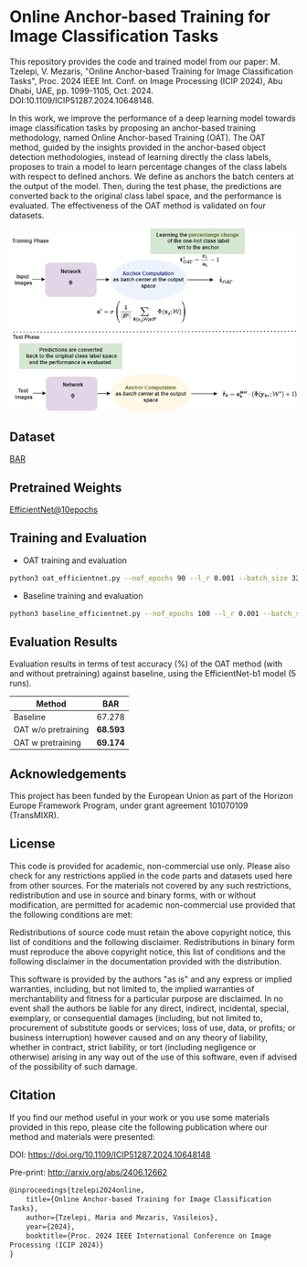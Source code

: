 # Online Anchor-based Training for Image Classification Tasks
This repository provides the code and trained model from our paper: M. Tzelepi, V. Mezaris, "Online Anchor-based Training for Image Classification Tasks", Proc. 2024 IEEE Int. Conf. on Image Processing (ICIP 2024), Abu Dhabi, UAE, pp. 1099-1105, Oct. 2024. DOI:10.1109/ICIP51287.2024.10648148.

In this work, we improve the performance of a deep learning model towards image classification tasks by proposing an anchor-based training methodology, named Online Anchor-based Training (OAT). The OAT method, guided by the insights provided in the anchor-based object detection methodologies, instead of learning directly the class labels, proposes to train a model to learn percentage changes of the class labels with respect to defined anchors. We define as anchors the batch centers at the output of the model. Then, during the test phase, the predictions are converted back to the original class label space, and the performance is evaluated. The effectiveness of the OAT method is validated on four datasets.

![OAT](OAT.png)


## Dataset

[BAR](https://github.com/alinlab/BAR)

## Pretrained Weights

[EfficientNet@10epochs](https://drive.google.com/drive/folders/1gjJSriJWlEnxpttBKiuQbZDJKVqESVYu?usp=sharing)

## Training and Evaluation
- OAT training and evaluation
```bash
python3 oat_efficientnet.py --nof_epochs 90 --l_r 0.001 --batch_size 32 --nof_classes 6 --pretrained True --weights_path /path/to/efficient10.pth
```

- Baseline training and evaluation
```bash
python3 baseline_efficientnet.py --nof_epochs 100 --l_r 0.001 --batch_size 32 --nof_classes 6
```

## Evaluation Results
Evaluation results in terms of test accuracy (%) of the OAT method (with and without pretraining) against baseline, using the EfficientNet-b1 model (5 runs).

| Method | BAR | 
| -------------| ------------- |
| Baseline  |  67.278 |
| OAT w/o pretraining |  **68.593**  | 
| OAT w pretraining |  **69.174**  | 


## Acknowledgements
This project has been funded by the European Union as part of the Horizon Europe Framework Program, under grant agreement 101070109 (TransMIXR).

## License
This code is provided for academic, non-commercial use only. Please also check for any restrictions applied in the code parts and datasets used here from other sources. For the materials not covered by any such restrictions, redistribution and use in source and binary forms, with or without modification, are permitted for academic non-commercial use provided that the following conditions are met:

Redistributions of source code must retain the above copyright notice, this list of conditions and the following disclaimer. Redistributions in binary form must reproduce the above copyright notice, this list of conditions and the following disclaimer in the documentation provided with the distribution. 

This software is provided by the authors "as is" and any express or implied warranties, including, but not limited to, the implied warranties of merchantability and fitness for a particular purpose are disclaimed. In no event shall the authors be liable for any direct, indirect, incidental, special, exemplary, or consequential damages (including, but not limited to, procurement of substitute goods or services; loss of use, data, or profits; or business interruption) however caused and on any theory of liability, whether in contract, strict liability, or tort (including negligence or otherwise) arising in any way out of the use of this software, even if advised of the possibility of such damage.


## Citation
If you find our method useful in your work or you use some materials provided in this repo, please cite the following publication where our method and materials were presented: 

DOI: https://doi.org/10.1109/ICIP51287.2024.10648148

Pre-print: http://arxiv.org/abs/2406.12662

````
@inproceedings{tzelepi2024online,
    title={Online Anchor-based Training for Image Classification Tasks},
    author={Tzelepi, Maria and Mezaris, Vasileios},
    year={2024},
    booktitle={Proc. 2024 IEEE International Conference on Image Processing (ICIP 2024)}
}
````
